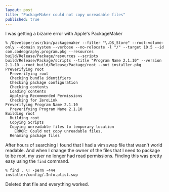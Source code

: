```yaml
---
layout: post
title: "PackageMaker could not copy unreadable files"
published: true
---
```



I was getting a bizarre error with Apple's PackageMaker

    % /Developer/usr/bin/packagemaker --filter "\.DS_Store" --root-volume-only --domain system --verbose --no-relocate -l "/" --target 10.5 --id com.codeography.program.pkg --resources build/Release/Package/resources --scripts build/Release/Package/scripts --title "Program Name 2.1.10" --version 2.1.10 --root build/Release/Package/root --out installer.pkg                                                                 
    Preverifying root
      Preverifying root
      Checking bundle identifiers
      Checking package configuration
      Checking contents
      Loading contents
      Applying Recommended Permissions
      Checking for ZeroLink
    Preverifying Program Name 2.1.10
      Preverifying Program Name 2.1.10
    Building root
      Building root
      Copying Scripts
      Copying unreadable files to temporary location
        ERROR: Could not copy unreadable files.
      Renaming package files

After hours of searching I found that I had a vim swap file that wasn't world readable. And when I change the owner of the files that I need to package to be root, my user no longer had read permissions. Finding this was pretty easy using the `find` command.

    % find . \! -perm -444
    installer/config/.Info.plist.swp

Deleted that file and everything worked.
